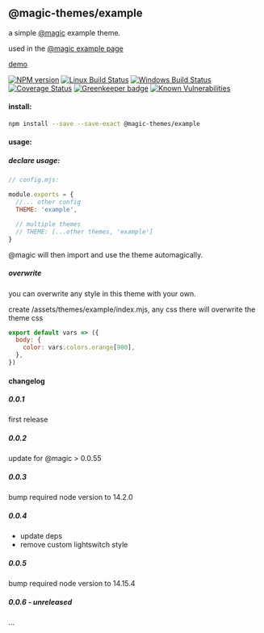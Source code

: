 ## @magic-themes/example

a simple [@magic](https://github.com/magic/core/) example theme.

used in the [@magic example page](https://github.com/magic-examples/example/)

[demo](https://magic-themes.github.io/example/)

[![NPM version][npm-image]][npm-url]
[![Linux Build Status][travis-image]][travis-url]
[![Windows Build Status][appveyor-image]][appveyor-url]
[![Coverage Status][coveralls-image]][coveralls-url]
[![Greenkeeper badge][greenkeeper-image]][greenkeeper-url]
[![Known Vulnerabilities][snyk-image]][snyk-url]

[npm-image]: https://img.shields.io/npm/v/@magic-themes/example.svg
[npm-url]: https://www.npmjs.com/package/@magic-themes/example
[travis-image]: https://img.shields.io/travis/com/magic-themes/example/master
[travis-url]: https://travis-ci.com/magic-themes/example
[appveyor-image]: https://img.shields.io/appveyor/ci/magicthemes/example/master.svg
[appveyor-url]: https://ci.appveyor.com/project/magicthemes/example/branch/master
[coveralls-image]: https://coveralls.io/repos/github/magic-themes/example/badge.svg
[coveralls-url]: https://coveralls.io/github/magic-themes/example
[greenkeeper-image]: https://badges.greenkeeper.io/magic-themes/example.svg
[greenkeeper-url]: https://badges.greenkeeper.io/magic-themes/example.svg
[snyk-image]: https://snyk.io/test/github/magic-themes/example/badge.svg
[snyk-url]: https://snyk.io/test/github/magic-themes/example

#### install:
```bash
npm install --save --save-exact @magic-themes/example
```

#### usage:

##### declare usage:
```javascript
// config.mjs:

module.exports = {
  //... other config
  THEME: 'example',

  // multiple themes
  // THEME: [...other themes, 'example']
}
```

@magic will then import and use the theme automagically.

##### overwrite
you can overwrite any style in this theme with your own.

create /assets/themes/example/index.mjs, any css there will overwrite the theme css

```javascript
export default vars => ({
  body: {
    color: vars.colors.orange[900],
  },
})
```

#### changelog

##### 0.0.1
first release

##### 0.0.2
update for @magic > 0.0.55

##### 0.0.3 
bump required node version to 14.2.0

##### 0.0.4 
* update deps
* remove custom lightswitch style

##### 0.0.5 
bump required node version to 14.15.4

##### 0.0.6 - unreleased
...
